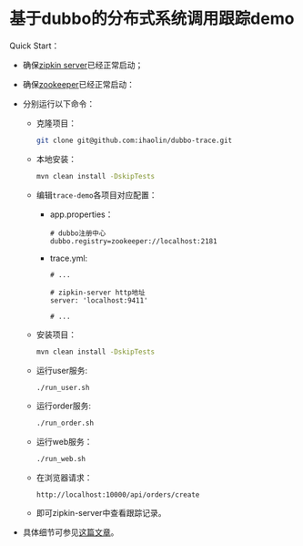 # 基于dubbo的分布式系统调用跟踪demo

Quick Start：

+ 确保[zipkin server](http://zipkin.io/)已经正常启动；
+ 确保[zookeeper](http://zookeeper.apache.org/)已经正常启动：
+ 分别运行以下命令：

	+ 克隆项目：
	
		```bash
		git clone git@github.com:ihaolin/dubbo-trace.git
		```
	
	+ 本地安装：
	
	    ```bash
	    mvn clean install -DskipTests
	    ```
	
	+ 编辑``trace-demo``各项目对应配置：

		+ app.properties：

			```
			# dubbo注册中心
			dubbo.registry=zookeeper://localhost:2181
			```
		
		+ trace.yml:

			```
			# ...

			# zipkin-server http地址
			server: 'localhost:9411'

			# ...
			```
		
	+ 安装项目：

		```bash
		mvn clean install -DskipTests
		```
	
	+ 运行user服务:

		```bash
		./run_user.sh
		```
	
	+ 运行order服务:

		```bash
		./run_order.sh
		```
	
	+ 运行web服务：

		```bash
		./run_web.sh
		```
	
	+ 在浏览器请求：

		```
		http://localhost:10000/api/orders/create
		```
	
	+ 即可zipkin-server中查看跟踪记录。

+ 具体细节可参见[这篇文章](https://t.hao0.me/devops/2016/10/15/distributed-invoke-trace.html)。